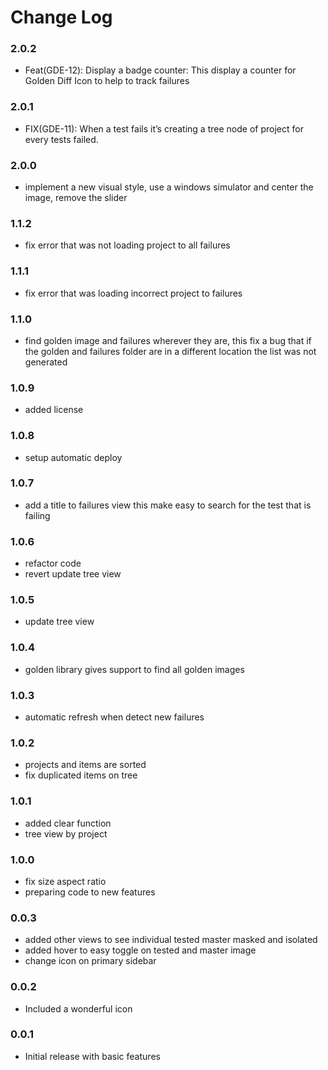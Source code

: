 # Change Log

### 2.0.2

- Feat(GDE-12): Display a badge counter: This display a counter for Golden Diff Icon to help to track failures

### 2.0.1

- FIX(GDE-11): When a test fails it’s creating a tree node of project for every tests failed.

### 2.0.0

- implement a new visual style, use a windows simulator and center the image, remove the slider

### 1.1.2

- fix error that was not loading project to all failures

### 1.1.1

- fix error that was loading incorrect project to failures

### 1.1.0

- find golden image and failures wherever they are, this fix a bug that if the golden and failures folder are in a different location the list was not generated

### 1.0.9

- added license

### 1.0.8

- setup automatic deploy

### 1.0.7

- add a title to failures view this make easy to search for the test that is failing

### 1.0.6

- refactor code
- revert update tree view

### 1.0.5

- update tree view

### 1.0.4

- golden library gives support to find all golden images

### 1.0.3

- automatic refresh when detect new failures

### 1.0.2

- projects and items are sorted
- fix duplicated items on tree

### 1.0.1

- added clear function
- tree view by project

### 1.0.0

- fix size aspect ratio
- preparing code to new features

### 0.0.3

- added other views to see individual tested master masked and isolated
- added hover to easy toggle on tested and master image
- change icon on primary sidebar

### 0.0.2

- Included a wonderful icon

### 0.0.1

- Initial release with basic features
